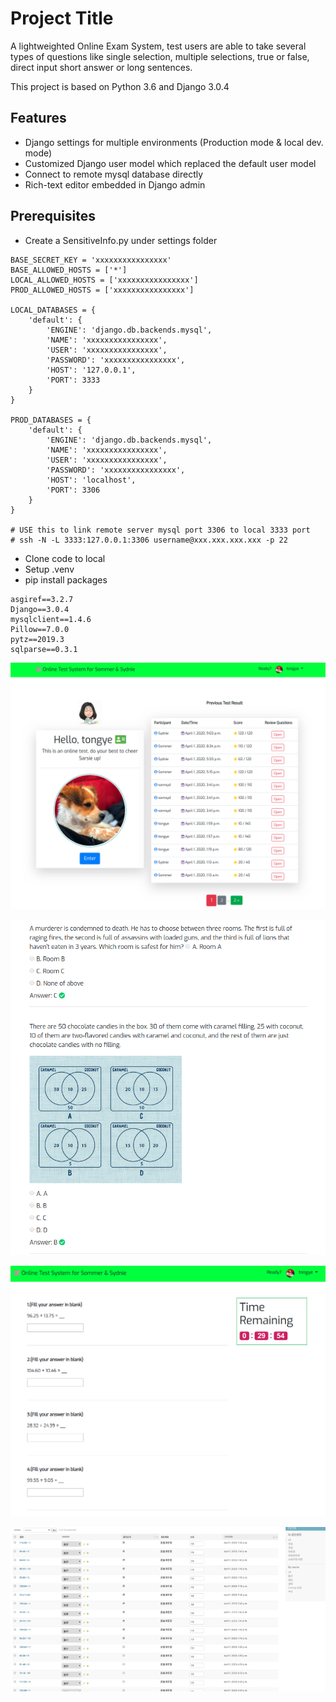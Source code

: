 # Project Title

A lightweighted Online Exam System, test users are able to take several types of questions like single selection, multiple selections, true or false, direct input short answer or long sentences.

This project is based on Python 3.6 and Django 3.0.4

## Features

- Django settings for multiple environments (Production mode & local dev. mode)
- Customized Django user model which replaced the default user model
- Connect to remote mysql database directly
- Rich-text editor embedded in Django admin

## Prerequisites

- Create a SensitiveInfo.py under settings folder

```
BASE_SECRET_KEY = 'xxxxxxxxxxxxxxxx'
BASE_ALLOWED_HOSTS = ['*']
LOCAL_ALLOWED_HOSTS = ['xxxxxxxxxxxxxxxx']
PROD_ALLOWED_HOSTS = ['xxxxxxxxxxxxxxxx']

LOCAL_DATABASES = {
    'default': {
        'ENGINE': 'django.db.backends.mysql',
        'NAME': 'xxxxxxxxxxxxxxxx',
        'USER': 'xxxxxxxxxxxxxxxx',
        'PASSWORD': 'xxxxxxxxxxxxxxxx',
        'HOST': '127.0.0.1',
        'PORT': 3333
    }
}

PROD_DATABASES = {
    'default': {
        'ENGINE': 'django.db.backends.mysql',
        'NAME': 'xxxxxxxxxxxxxxxx',
        'USER': 'xxxxxxxxxxxxxxxx',
        'PASSWORD': 'xxxxxxxxxxxxxxxx',
        'HOST': 'localhost',
        'PORT': 3306
    }
}

# USE this to link remote server mysql port 3306 to local 3333 port
# ssh -N -L 3333:127.0.0.1:3306 username@xxx.xxx.xxx.xxx -p 22
```

- Clone code to local
- Setup .venv
- pip install packages
```
asgiref==3.2.7
Django==3.0.4
mysqlclient==1.4.6
Pillow==7.0.0
pytz==2019.3
sqlparse==0.3.1
```


![Screenshot](https://github.com/sctongye/Somsyd-ExamSys/blob/master/Screenshots/01.png?raw=true "Screenshoot")

![Screenshot](https://github.com/sctongye/Somsyd-ExamSys/blob/master/Screenshots/02.png?raw=true "Screenshoot")

![Screenshot](https://github.com/sctongye/Somsyd-ExamSys/blob/master/Screenshots/03.png?raw=true "Screenshoot")

![Screenshot](https://github.com/sctongye/Somsyd-ExamSys/blob/master/Screenshots/04.png?raw=true "Screenshoot")
